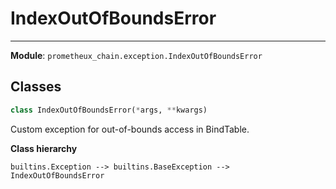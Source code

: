 # IndexOutOfBoundsError

---

**Module**: `prometheux_chain.exception.IndexOutOfBoundsError`

## Classes

```python
class IndexOutOfBoundsError(*args, **kwargs)
```

Custom exception for out-of-bounds access in BindTable.

**Class hierarchy**

```
builtins.Exception --> builtins.BaseException --> IndexOutOfBoundsError
```
